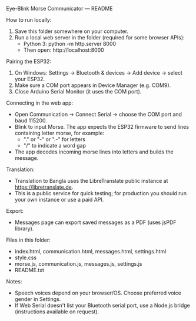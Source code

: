 Eye-Blink Morse Communicator — README

How to run locally:
1. Save this folder somewhere on your computer.
2. Run a local web server in the folder (required for some browser APIs):
   - Python 3: python -m http.server 8000
   - Then open: http://localhost:8000

Pairing the ESP32:
1. On Windows: Settings -> Bluetooth & devices -> Add device -> select your ESP32.
2. Make sure a COM port appears in Device Manager (e.g. COM9).
3. Close Arduino Serial Monitor (it uses the COM port).

Connecting in the web app:
- Open Communication -> Connect Serial -> choose the COM port and baud 115200.
- Blink to input Morse. The app expects the ESP32 firmware to send lines containing letter morse, for example:
  - "." or "-" or ".-" for letters
  - "/" to indicate a word gap
- The app decodes incoming morse lines into letters and builds the message.

Translation:
- Translation to Bangla uses the LibreTranslate public instance at https://libretranslate.de.
- This is a public service for quick testing; for production you should run your own instance or use a paid API.

Export:
- Messages page can export saved messages as a PDF (uses jsPDF library).

Files in this folder:
- index.html, communication.html, messages.html, settings.html
- style.css
- morse.js, communication.js, messages.js, settings.js
- README.txt

Notes:
- Speech voices depend on your browser/OS. Choose preferred voice gender in Settings.
- If Web Serial doesn't list your Bluetooth serial port, use a Node.js bridge (instructions available on request).
